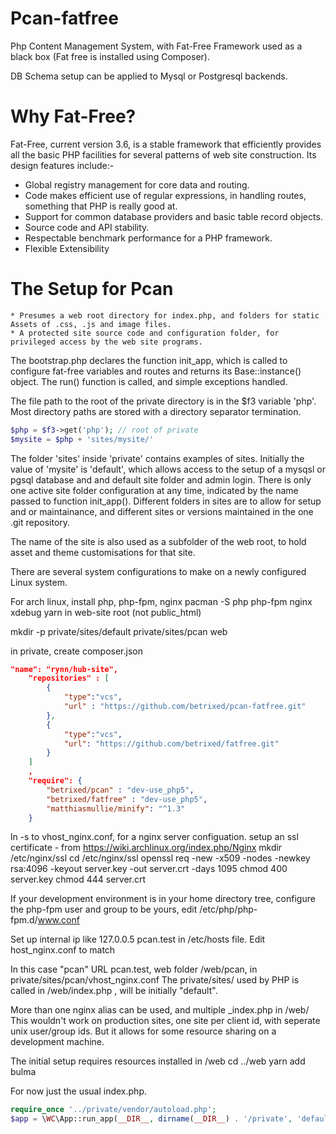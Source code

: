 # Pcan-fatfree

Php Content Management System, with Fat-Free Framework used as a black box (Fat free is installed using Composer).

DB Schema setup can be applied to Mysql or Postgresql backends.

# Why Fat-Free?

Fat-Free, current version 3.6, is a stable framework that efficiently provides all the basic PHP facilities for several patterns of web site construction.
Its design features include:-
* Global registry management for core data and routing.
* Code makes efficient use of regular expressions, in handling routes, something that PHP is really good at.
* Support for common database providers and basic table record objects.
* Source code and API stability.
* Respectable benchmark performance for a PHP framework.
* Flexible Extensibility

# The Setup for Pcan
    * Presumes a web root directory for index.php, and folders for static Assets of .css, .js and image files. 
    * A protected site source code and configuration folder, for privileged access by the web site programs.



The bootstrap.php declares the function init_app, which is called to configure fat-free variables and routes and returns its Base::instance() object. 
The run() function is called, and simple exceptions handled.

The file path to the root of the private directory is in the $f3 variable 'php'.
Most directory paths are stored with a directory separator termination.

```php
$php = $f3->get('php'); // root of private
$mysite = $php + 'sites/mysite/'

```

The folder 'sites' inside 'private' contains examples of sites. Initially the value of 'mysite' is 'default', which allows access to the setup of a mysqsl or pgsql database and
and default site folder and admin login.
There is only one active site folder configuration at any time, indicated by the name passed to function init_app(). 
Different folders in sites are to allow for setup and or maintainance, and different sites or versions maintained in the one .git repository.

The name of the site is also used as a subfolder of the web root, to hold asset and theme customisations for that site.

There are several system configurations to make on a newly configured Linux system.

For arch linux, install php, php-fpm, nginx 
pacman -S php php-fpm nginx xdebug yarn
in web-site root (not public_html) 

mkdir -p private/sites/default private/sites/pcan web  

in private, create composer.json
```json
"name": "rynn/hub-site",
	"repositories" : [
		{
			"type":"vcs",
			"url" : "https://github.com/betrixed/pcan-fatfree.git"
		},
		{
			"type":"vcs",
			"url": "https://github.com/betrixed/fatfree.git"
		}
	]
	,
	"require": {
		"betrixed/pcan" : "dev-use_php5",
		"betrixed/fatfree" : "dev-use_php5",
		"matthiasmullie/minify": "^1.3"
	}
```

ln -s to vhost_nginx.conf, for a nginx server configuation.
setup an ssl certificate - 
from https://wiki.archlinux.org/index.php/Nginx
mkdir /etc/nginx/ssl
cd /etc/nginx/ssl
openssl req -new -x509 -nodes -newkey rsa:4096 -keyout server.key -out server.crt -days 1095
chmod 400 server.key
chmod 444 server.crt

If your development environment is in your home directory tree,
configure the php-fpm user and group to be yours, edit  /etc/php/php-fpm.d/www.conf

Set up internal ip like 127.0.0.5 pcan.test in /etc/hosts file.
Edit host_nginx.conf to match

In this case "pcan" URL pcan.test, web folder /web/pcan,  in private/sites/pcan/vhost_nginx.conf
The private/sites/<folder> used by PHP is called in /web/index.php , will be initially "default".

More than one nginx alias can be used, and multiple <site>_index.php in /web/
This wouldn't work on production sites, one site per client id, with seperate unix user/group ids.
But it allows for some resource sharing on a development machine.

The initial setup requires resources installed in /web
cd ../web
yarn add bulma

For now just the usual index.php.

```php
require_once '../private/vendor/autoload.php';
$app = \WC\App::run_app(__DIR__, dirname(__DIR__) . '/private', 'default');
```